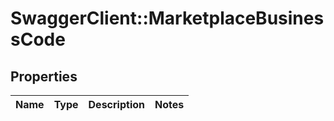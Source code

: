# SwaggerClient::MarketplaceBusinessCode

## Properties
Name | Type | Description | Notes
------------ | ------------- | ------------- | -------------


